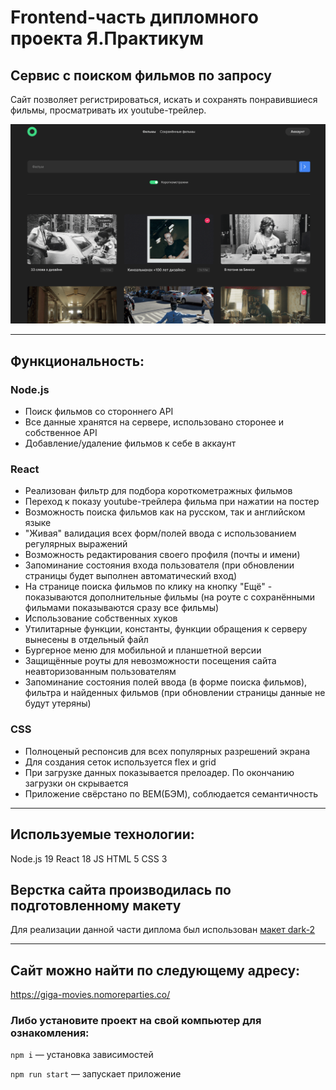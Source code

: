 # Frontend-часть дипломного проекта Я.Практикум

## Сервис с поиском фильмов по запросу
Сайт позволяет регистрироваться, искать и сохранять понравившиеся фильмы, просматривать их youtube-трейлер.

![Главная страница фильмотеки](https://github.com/Racio-begin/movies-explorer-frontend/blob/main/src/images/main_page.png)

 --- 

 ## Функциональность:

 ### Node.js

 * Поиск фильмов со стороннего API
 * Все данные хранятся на сервере, использовано сторонее и собственное API
 * Добавление/удаление фильмов к себе в аккаунт

 ### React
 
* Реализован фильтр для подбора короткометражных фильмов
* Переход к показу youtube-трейлера фильма при нажатии на постер
* Возможность поиска фильмов как на русском, так и английском языке
* "Живая" валидация всех форм/полей ввода с использованием регулярных выражений
* Возможность редактирования своего профиля (почты и имени)
* Запоминание состояния входа пользователя (при обновлении страницы будет выполнен автоматический вход)
* На странице поиска фильмов по клику на кнопку "Ещё" - показываются дополнительные фильмы (на роуте с сохранёнными фильмами показываются сразу все фильмы)
* Использование собственных хуков
* Утилитарные функции, константы, функции обращения к серверу вынесены в отдельный файл
* Бургерное меню для мобильной и планшетной версии
* Защищённые роуты для невозможности посещения сайта неавторизованным пользователям
* Запоминание состояния полей ввода (в форме поиска фильмов), фильтра и найденных фильмов (при обновлении страницы данные не будут утеряны)

 ### CSS
 
* Полноценый респонсив для всех популярных разрешений экрана
* Для создания сеток используется flex и grid
* При загрузке данных показывается прелоадер. По окончанию загрузки он скрывается
* Приложение свёрстано по BEM(БЭМ), соблюдается семантичность

 --- 

## Используемые технологии:
Node.js 19
React 18
JS
HTML 5
CSS 3

## Верстка сайта производилась по подготовленному макету
Для реализации данной части диплома был использован [макет dark-2](https://www.figma.com/file/6FMWkB94wE7KTkcCgUXtnC/light-1?type=design&node-id=1-7266&mode=design&t=zNus89utRChXTMkx-0)

 --- 

## Сайт можно найти по следующему адресу:
https://giga-movies.nomoreparties.co/

### Либо установите проект на свой компьютер для ознакомления:

```npm i``` — установка зависимостей

```npm run start``` — запускает приложение
